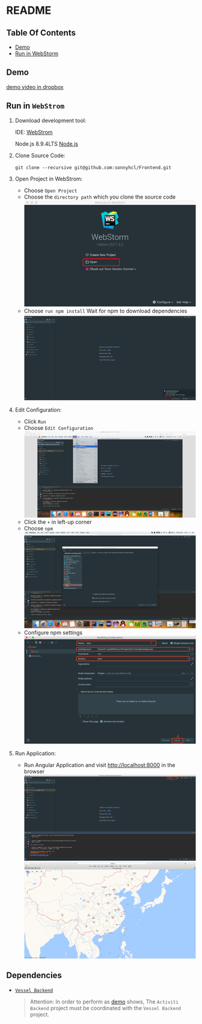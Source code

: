 # README
## Table Of Contents
-   [Demo](#demo)
-   [Run in WebStorm](#run-in-webstorm)

## Demo
[demo video in dropbox](https://www.dropbox.com/s/gi2rrvfkl17vlng/vessel.mp4?dl=0)

## Run in `WebStrom`
1.  Download development tool:

    IDE: [WebStrom](http://www.jetbrains.com/webstorm/)
    
    Node.js 8.9.4LTS [Node.js](https://nodejs.org/en/)

2.  Clone Source Code:

    `git clone --recursive git@github.com:sonnyhcl/Frontend.git`

3.  Open Project in WebStrom:  
    -   Choose `Open Project`
    -   Choose the `directory path` which you clone the source code
    ![open](app/images/webstorm_open_project.png)
    -   Choose `run npm install` Wait for npm to download dependencies
    ![npm install](app/images/webstorm_npm_install.png)

4.  Edit Configuration:
    -   Click `Run`
    -   Choose `Edit Configuration`
    ![edit_configurations](app/images/webstorm_edit_configurations.png)
    -   Click the `+` in left-up corner
    -   Choose `npm`
    ![add_npm](app/images/webstorm_add_npm.png)
    -   Configure npm settings
    ![Alt text](app/images/webstorm_apply.png)
5.  Run Application:
    -   Run Angular Application and visit [http://localhost:8000](http://localhost:8000) in the browser
    ![start](app/images/webstorm_start.png)
    ![Alt text](app/images/webstorm_map.png)

## Dependencies
-   [`Vessel Backend`](https://www.github.com/sonnyhcl/Backend)
    > Attention: In order to perform as [demo](#demo) shows, The `Activiti Backend` project must be coordinated with the `Vessel Backend` project.

